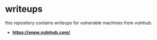 # writeups

this repository contains writeups for vulnerable machines from vulnhub.

- **https://www.vulnhub.com/**
